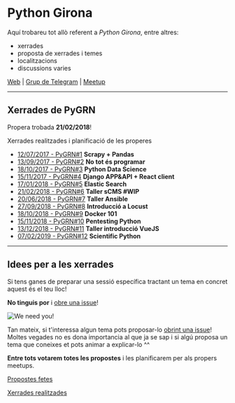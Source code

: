 # Python Girona

Aquí trobareu tot allò referent a *Python Girona*, entre altres:
- xerrades
- proposta de xerrades i temes
- localitzacions
- discussions varies

[Web](http://pythongirona.cat) | [Grup de Telegram](https://t.me/pygrn) | [Meetup](https://www.meetup.com/PythonGirona)

-----------------


## Xerrades de PyGRN

Propera trobada **21/02/2018**!

Xerrades realitzades i planificació de les properes

- [12/07/2017 - PyGRN#1](xerrades/2017/20170712) **Scrapy + Pandas**
- [13/09/2017 - PyGRN#2](xerrades/2017/20170913) **No tot és programar**
- [18/10/2017 - PyGRN#3](xerrades/2017/20171018) **Python Data Science**
- [15/11/2017 - PyGRN#4](xerrades/2017/20171115) **Django APP&API + React client**
- [17/01/2018 - PyGRN#5](xerrades/2018/20180117) **Elastic Search**
- [21/02/2018 - PyGRN#6](xerrades/2018/20180221) **Taller sCMS #WIP**
- [20/06/2018 - PyGRN#7](xerrades/2018/20180620) **Taller Ansible**
- [27/09/2018 - PyGRN#8](xerrades/2018/20180927) **Introducció a Locust**
- [18/10/2018 - PyGRN#9](xerrades/2018/20181018) **Docker 101**
- [15/11/2018 - PyGRN#10](xerrades/2018/20181115) **Pentesting Python**
- [13/12/2018 - PyGRN#11](xerrades/2018/20181213) **Taller introducció VueJS**
- [07/02/2019 - PyGRN#12](xerrades/2019/20190207) **Scientific Python**


-----------------


## Idees per a les xerrades

Si tens ganes de preparar una sessió específica tractant un tema en concret aquest és el teu lloc!

**No tinguis por** i [obre una issue](https://github.com/pygrn/xerrades/issues/new)!

![We need you!](https://myopenuniversitylife.files.wordpress.com/2011/08/we-need-you.jpg)

Tan mateix, si t'interessa algun tema pots proposar-lo [obrint una issue](https://github.com/pygrn/xerrades/issues/new)! Moltes vegades no es dona importancia al que ja se sap i si algú proposa un tema que coneixes et pots animar a explicar-lo ^^

**Entre tots votarem totes les propostes** i les planificarem per als propers meetups.


[Propostes fetes](https://github.com/pygrn/xerrades/issues)

[Xerrades realitzades](xerrades/)
